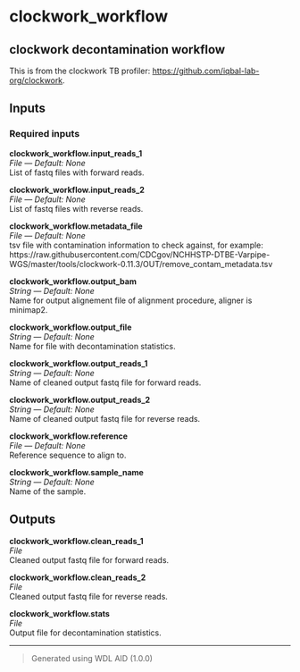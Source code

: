 # clockwork_workflow
## clockwork decontamination workflow 
 This is from the clockwork TB profiler: https://github.com/iqbal-lab-org/clockwork.

## Inputs

### Required inputs
<p name="clockwork_workflow.input_reads_1">
        <b>clockwork_workflow.input_reads_1</b><br />
        <i>File &mdash; Default: None</i><br />
        List of fastq files with forward reads.
</p>
<p name="clockwork_workflow.input_reads_2">
        <b>clockwork_workflow.input_reads_2</b><br />
        <i>File &mdash; Default: None</i><br />
        List of fastq files with reverse reads.
</p>
<p name="clockwork_workflow.metadata_file">
        <b>clockwork_workflow.metadata_file</b><br />
        <i>File &mdash; Default: None</i><br />
        tsv file with contamination information to check against, for example: 
 https://raw.githubusercontent.com/CDCgov/NCHHSTP-DTBE-Varpipe-WGS/master/tools/clockwork-0.11.3/OUT/remove_contam_metadata.tsv
</p>
<p name="clockwork_workflow.output_bam">
        <b>clockwork_workflow.output_bam</b><br />
        <i>String &mdash; Default: None</i><br />
        Name for output alignement file of alignment procedure, aligner is minimap2.
</p>
<p name="clockwork_workflow.output_file">
        <b>clockwork_workflow.output_file</b><br />
        <i>String &mdash; Default: None</i><br />
        Name for file with decontamination statistics.
</p>
<p name="clockwork_workflow.output_reads_1">
        <b>clockwork_workflow.output_reads_1</b><br />
        <i>String &mdash; Default: None</i><br />
        Name of cleaned output fastq file for forward reads.
</p>
<p name="clockwork_workflow.output_reads_2">
        <b>clockwork_workflow.output_reads_2</b><br />
        <i>String &mdash; Default: None</i><br />
        Name of cleaned output fastq file for reverse reads.
</p>
<p name="clockwork_workflow.reference">
        <b>clockwork_workflow.reference</b><br />
        <i>File &mdash; Default: None</i><br />
        Reference sequence to align to.
</p>
<p name="clockwork_workflow.sample_name">
        <b>clockwork_workflow.sample_name</b><br />
        <i>String &mdash; Default: None</i><br />
        Name of the sample.
</p>

## Outputs
<p name="clockwork_workflow.clean_reads_1">
        <b>clockwork_workflow.clean_reads_1</b><br />
        <i>File</i><br />
        Cleaned output fastq file for forward reads.
</p>
<p name="clockwork_workflow.clean_reads_2">
        <b>clockwork_workflow.clean_reads_2</b><br />
        <i>File</i><br />
        Cleaned output fastq file for reverse reads.
</p>
<p name="clockwork_workflow.stats">
        <b>clockwork_workflow.stats</b><br />
        <i>File</i><br />
        Output file for decontamination statistics.
</p>

<hr />

> Generated using WDL AID (1.0.0)
